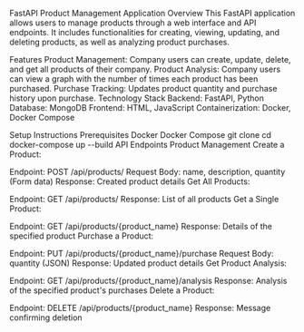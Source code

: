FastAPI Product Management Application
Overview
This FastAPI application allows users to manage products through a web interface and API endpoints. It includes functionalities for creating, viewing, updating, and deleting products, as well as analyzing product purchases.

Features
Product Management: Company users can create, update, delete, and get all products of their company.
Product Analysis: Company users can view a graph with the number of times each product has been purchased.
Purchase Tracking: Updates product quantity and purchase history upon purchase.
Technology Stack
Backend: FastAPI, Python
Database: MongoDB
Frontend: HTML, JavaScript
Containerization: Docker, Docker Compose

Setup Instructions
Prerequisites
Docker
Docker Compose
git clone <repository-url>
cd <repository-directory>
docker-compose up --build
API Endpoints
Product Management
Create a Product:

Endpoint: POST /api/products/
Request Body: name, description, quantity (Form data)
Response: Created product details
Get All Products:

Endpoint: GET /api/products/
Response: List of all products
Get a Single Product:

Endpoint: GET /api/products/{product_name}
Response: Details of the specified product
Purchase a Product:

Endpoint: PUT /api/products/{product_name}/purchase
Request Body: quantity (JSON)
Response: Updated product details
Get Product Analysis:

Endpoint: GET /api/products/{product_name}/analysis
Response: Analysis of the specified product's purchases
Delete a Product:

Endpoint: DELETE /api/products/{product_name}
Response: Message confirming deletion
